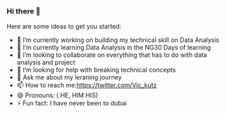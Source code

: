 ### Hi there 👋

Here are some ideas to get you started:

- 🔭 I’m currently working on building my technical skill on Data Analysis
- 🌱 I’m currently learning Data Analysis in the NG30 Days of learning
- 👯 I’m looking to collaborate on everything that has to do with data analysis and project
- 🤔 I’m looking for help with breaking technical concepts
- 💬 Ask me about my leraning journey
- 📫 How to reach me:https://twitter.com/Vic_kutz
- 😄 Pronouns: ( HE, HIM HIS)
- ⚡ Fun fact: I have never been to dubai
